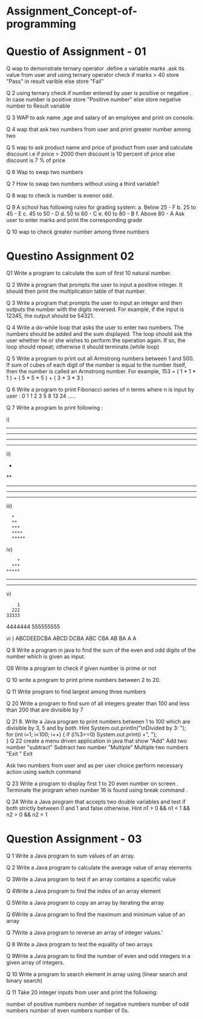 # Assignment_Concept-of-programming

# Questio of Assignment - 01


Q wap to demonstrate ternary operator .define a variable marks  .ask its value from user and using ternary operator check if marks > 40 store "Pass" in result varible else store "Fail"

Q 2 using ternary check if number entered by user is positive or negative .
In case number is positive store "Positive number" else store negative number to Result variable

Q 3 WAP to ask name ,age and salary of an employee and print on console.

Q 4 wap  that ask two numbers from user and print greater number among two 

Q 5 wap to ask product name and price of product from user and calculate discount i.e 
if price > 2000 then discount is 10 percent of price 
else 
discount is 7 % of price

Q 6   Wap to swap two numbers

Q 7  How to swap two numbers without using a third variable?

Q 8 wap to check is number is evenor odd.

Q 9   A school has following rules for grading system:
 a. Below 25 - F
 b. 25 to 45 - E
 c. 45 to 50 - D
 d. 50 to 60 - C
 e. 60 to 80 - B
 f. Above 80 - A
 Ask user to enter marks and print the corresponding grade 

Q  10 wap to check greater number among three numbers


# Questino Assignment 02


Q1 Write a program to calculate the sum of first 10 natural number.

Q 2 Write a program that prompts the user to input a positive integer. It should then print the multiplication table of that number. 

Q 3 Write a program that prompts the user to input an integer and then outputs the number with the digits reversed. For example, if the input is 12345, the output should be 54321.

Q 4 Write a do-while loop that asks the user to enter two numbers. The numbers should be added and the sum displayed. The loop should ask the user whether he or she wishes to perform the operation again. If so, the loop should repeat; otherwise it should terminate.(while loop)

Q 5 Write a program to print out all Armstrong numbers between 1 and 500. If sum of cubes of each digit of the number is equal to the number itself, then the number is called an Armstrong number.
For example, 153 = ( 1 * 1 * 1 ) + ( 5 * 5 * 5 ) + ( 3 * 3 * 3 )

Q 6 Write a program to print Fibonacci series of n terms where n is input by user :
0 1 1 2 3 5 8 13 24 ..... 

Q 7 Write a program to print following :

i)

**********
**********
**********
**********

ii)

*
**
***
****
*****

iii)

      *
      **
      ***
      ****
      *****
 

iv)

        *
      ***
    *****
  *******
*********

v)

        1
      222
    33333
  4444444
555555555

vi )     ABCDEEDCBA
         ABCD  DCBA
         ABC    CBA
         AB      BA
         A        A


Q 8 Write a program in java to find the sum of the even and odd digits of the number which is given as input.

Q9 Write a program to check if given number is prime or not

Q 10 write a program to print prime numbers between 2 to 20.

Q 11 Write program to find largest among three numbers

Q 20 Write a program to find sum of all integers greater than 100 and less than 200 that are divisible by 7

Q 21 8.	Write a Java program to print numbers between 1 to 100 which are divisible by 3, 5 and by both.
Hint 
            System.out.println("\nDivided by 3: ");		
		for (int i=1; i<100; i++) {
			if (i%3==0) 
			System.out.print(i +", ");			
		}
 Q 22 create a menu driven application in java that show 
   "Add"        Add two number 
  "subtract"  Subtract two number 
  "Multiple"    Multiple two numbers
  "Exit "           Exit 

Ask two numbers from user  and as per user choice perform necessary action using switch command 

Q 23  Write a program to display first 1 to 20  even number on screen . Terminate the program when number 16 is found using break command .

Q 24 Write a Java program that accepts two double variables and test if both strictly between 0 and 1 and false otherwise.
Hint n1 > 0 && n1 < 1 && n2 > 0 && n2 < 1


# Question Assignment - 03

Q 1 Write a Java program to sum values of an array.

Q 2 Write a Java program to calculate the average value of array elements

Q 3Write a Java program to test if an array contains a specific value

Q 4Write a Java program to find the index of an array element

Q 5Write a Java program to copy an array by iterating the array

Q 6Write a Java program to find the maximum and minimum value of an array

Q 7Write a Java program to reverse an array of integer values.'

Q 8 Write a Java program to test the equality of two arrays

Q 9Write a Java program to find the number of even and odd integers in a given array of integers.

Q 10 Write a program to search element in array using (linear search and binary search)

Q 11 Take 20 integer inputs from user and print the following:

number of positive numbers
number of negative numbers
number of odd numbers
number of even numbers
number of 0s.
